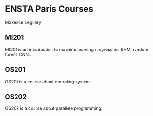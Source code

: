 # ENSTA Paris Courses

Maxence Leguéry

## MI201

MI201 is an introduction to machine learning : regression, SVM, random forest, CNN...

## OS201

OS201 is a course about operating system.

## OS202

OS202 is a course about parallele programming.
